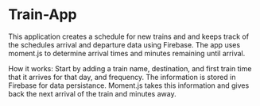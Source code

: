# Train-App

This application creates a schedule for new trains and and keeps track of the schedules arrival and departure data using Firebase. The app uses moment.js to determine arrival times and minutes remaining until arrival.

How it works: Start by adding a train name, destination, and first train time that it arrives for that day, and frequency. The information is stored in Firebase for data persistance. Moment.js takes this information and gives back the next arrival of the train and minutes away.


